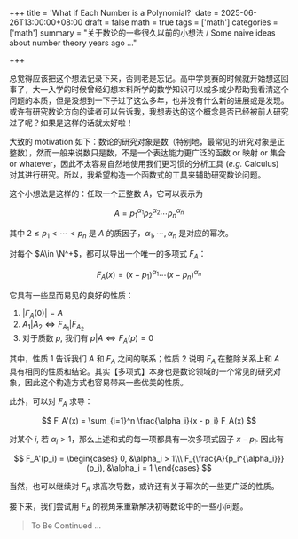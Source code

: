 +++
title = 'What if Each Number is a Polynomial?'
date = 2025-06-26T13:00:00+08:00
draft = false
math = true
tags = ['math']
categories = ['math']
summary = "关于数论的一些很久以前的小想法 / Some naive ideas about number theory years ago ..."

+++

总觉得应该把这个想法记录下来，否则老是忘记。高中学竞赛的时候就开始想这回事了，大一入学的时候曾经幻想本科所学的数学知识可以或多或少帮助我看清这个问题的本质，但是没想到一下子过了这么多年，也并没有什么新的进展或是发现。或许有研究数论方向的读者可以告诉我，我想表达的这个概念是否已经被前人研究过了呢？如果是这样的话就太好啦！

大致的 motivation 如下：数论的研究对象是数（特别地，最常见的研究对象是正整数），然而一般来说数只是数，不是一个表达能力更广泛的函数 or 映射 or 集合 or whatever，因此不太容易自然地使用我们更习惯的分析工具 (*e.g.* Calculus) 对其进行研究。所以，我希望构造一个函数式的工具来辅助研究数论问题。

这个小想法是这样的：任取一个正整数 $A$，它可以表示为

$$
A = p_1^{\alpha_1} p_2^{\alpha_2}\cdots p_n^{\alpha_n}
$$

其中 $2\leq p_1 < \cdots < p_n$ 是 $A$ 的质因子，$\alpha_1,\cdots,\alpha_n$ 是对应的幂次。

对每个 $A\in \N^+$，都可以导出一个唯一的多项式 $F_A$：

$$
F_A(x) = (x - p_1)^{\alpha_1} \cdots (x - p_n)^{\alpha_n}
$$

它具有一些显而易见的良好的性质：

1. $\left |F_A(0)\right |=A$
2. $A_1 | A_2 \iff F_{A_1} | F_{A_2}$
3. 对于质数 $p$, 我们有 $p | A \iff F_A(p) = 0$

其中，性质 1 告诉我们 $A$ 和 $F_A$ 之间的联系；性质 2 说明 $F_A$ 在整除关系上和 $A$ 具有相同的性质和结论。其实【多项式】本身也是数论领域的一个常见的研究对象，因此这个构造方式也容易带来一些优美的性质。

此外，可以对 $F_A$ 求导：

$$
F_A'(x) = \sum_{i=1}^n \frac{\alpha_i}{x - p_i} F_A(x)
$$

对某个 $i$, 若 $\alpha_i > 1$，那么上述和式的每一项都具有一次多项式因子 $x - p_i$. 因此有

$$
F_A'(p_i) = \begin{cases}
0, &\alpha_i > 1\\\
F_{\frac{A}{p_i^{\alpha_i}}}(p_i), &\alpha_i = 1
\end{cases}
$$

当然，也可以继续对 $F_A$ 求高次导数，或许还有关于幂次的一些更广泛的性质。

接下来，我们尝试用 $F_A$ 的视角来重新解决初等数论中的一些小问题。

> To Be Continued ...
